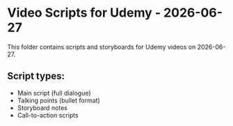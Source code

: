 # Video Scripts for Udemy - 2026-06-27

This folder contains scripts and storyboards for Udemy videos on 2026-06-27.

## Script types:
- Main script (full dialogue)
- Talking points (bullet format)
- Storyboard notes
- Call-to-action scripts
